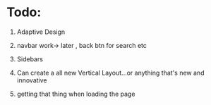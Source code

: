 # Todo:

1. Adaptive Design
2. navbar work-> later , back btn for search etc
3. Sidebars

4. Can create a all new Vertical Layout...or anything that's new and innovative

5. getting that thing when loading the page
